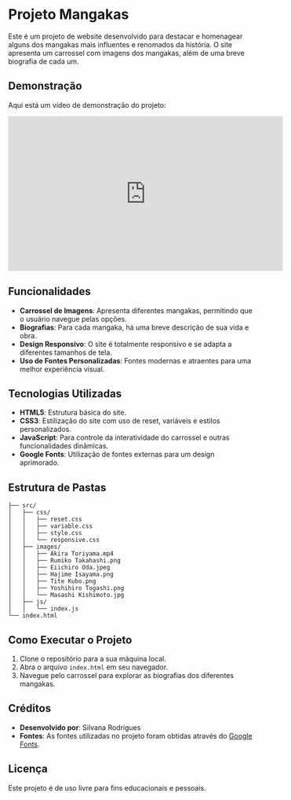# Projeto Mangakas

Este é um projeto de website desenvolvido para destacar e homenagear alguns dos mangakas mais influentes e renomados da história. O site apresenta um carrossel com imagens dos mangakas, além de uma breve biografia de cada um.

## Demonstração
Aqui está um vídeo de demonstração do projeto:
<iframe width="560" height="315" src="https://www.youtube.com/embed/9JCeltJKGrA" frameborder="0" allowfullscreen></iframe>

## Funcionalidades

- **Carrossel de Imagens**: Apresenta diferentes mangakas, permitindo que o usuário navegue pelas opções.
- **Biografias**: Para cada mangaka, há uma breve descrição de sua vida e obra.
- **Design Responsivo**: O site é totalmente responsivo e se adapta a diferentes tamanhos de tela.
- **Uso de Fontes Personalizadas**: Fontes modernas e atraentes para uma melhor experiência visual.

## Tecnologias Utilizadas

- **HTML5**: Estrutura básica do site.
- **CSS3**: Estilização do site com uso de reset, variáveis e estilos personalizados.
- **JavaScript**: Para controle da interatividade do carrossel e outras funcionalidades dinâmicas.
- **Google Fonts**: Utilização de fontes externas para um design aprimorado.



## Estrutura de Pastas

```
├── src/
│   ├── css/
│   │   ├── reset.css
│   │   ├── variable.css
│   │   ├── style.css
│   │   └── responsive.css
│   ├── images/
│   │   ├── Akira Toriyama.mp4
│   │   ├── Rumiko Takahashi.png
│   │   ├── Eiichiro Oda.jpeg
│   │   ├── Hajime Isayama.png
│   │   ├── Tite Kubo.png
│   │   ├── Yoshihiro Togashi.png
│   │   └── Masashi Kishimoto.jpg
│   ├── js/
│   │   └── index.js
└── index.html
```

## Como Executar o Projeto

1. Clone o repositório para a sua máquina local.
2. Abra o arquivo `index.html` em seu navegador.
3. Navegue pelo carrossel para explorar as biografias dos diferentes mangakas.

## Créditos

- **Desenvolvido por**: Silvana Rodrigues
- **Fontes**: As fontes utilizadas no projeto foram obtidas através do [Google Fonts](https://fonts.google.com/).

## Licença

Este projeto é de uso livre para fins educacionais e pessoais.
